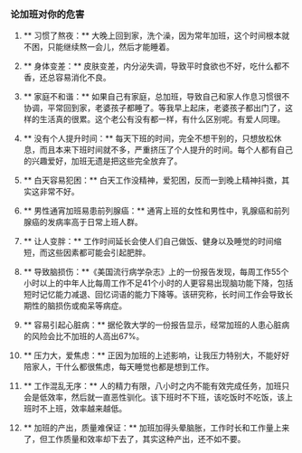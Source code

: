 ### 论加班对你的危害

1. ** 习惯了熬夜：** 大晚上回到家，洗个澡，因为常年加班，这个时间根本就不困，只能继续熬一会儿，然后才能睡着。

2. ** 身体变差：** 皮肤变差，内分泌失调，导致平时食欲也不好，吃什么都不香，还总容易消化不良。

3. ** 家庭不和谐：** 如果自己有家庭，总加班，导致自己和家人作息习惯很不协调，平常回到家，老婆孩子都睡了。等我早上起床，老婆孩子都出门了，这样的生活真的很累。这个老公有没有都一样，有什么区别呢。有爱人同理。

4. ** 没有个人提升时间：** 每天下班的时间，完全不想干别的，只想放松休息，而且本来下班时间就不多，严重挤压了个人提升的时间。每个人都有自己的兴趣爱好，加班无遗是把这些完全放弃了。

5. ** 白天容易犯困：** 白天工作没精神，爱犯困，反而一到晚上精神抖擞，其实这非常不好。

6. ** 男性通宵加班易患前列腺癌：** 通宵上班的女性和男性中，乳腺癌和前列腺癌的发病率高于日常上班人群。

7. ** 让人变胖：** 工作时间延长会使人们自己做饭、健身以及睡觉的时间缩短，而这些因素都可能会引起肥胖。

8. ** 导致脑损伤：**《美国流行病学杂志》上的一份报告发现，每周工作55个小时以上的中年人比每周工作不足41个小时的人更容易出现脑功能下降，包括短时记忆能力减退、回忆词语的能力下降等。该研究称，长时间工作会导致长期性的脑损伤或痴呆等病症。

9. ** 容易引起心脏病：** 据伦敦大学的一份报告显示，经常加班的人患心脏病的风险会比不加班的人高出67%。

10. ** 压力大，爱焦虑：** 正因为加班的上述影响，让我压力特别大，不能好好陪家人，干什么都很焦虑，每天睡觉也都是想到工作。

11. ** 工作混乱无序：** 人的精力有限，八小时之内不能有效完成任务，加班只会是低效率，然后就一直恶性驯化。该下班时不下班，该吃饭时不吃饭，该上班时不上班，效率越来越低。

12. ** 加班的产出，质量难保证：** 加班加得头晕脑胀，工作时长和工作量上来了，但工作质量和效率却下去了，其实这种产出，还不如不要。
